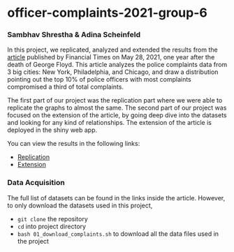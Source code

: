 # officer-complaints-2021-group-6

### Sambhav Shrestha & Adina Scheinfeld

In this project, we replicated, analyzed and extended the results from the [article](https://github.com/msr-ds3/coursework/blob/master/week4/ft_police_complaints.pdf) published by Financial Times on May 28, 2021, one year after the death of George Floyd. This article analyzes the police complaints data from 3 big cities: New York, Philadelphia, and Chicago, and draw a distribution pointing out the top 10% of police officers with most complaints compromised a third of total complaints. 

The first part of our project was the replication part where we were able to replicate the graphs to almost the same. The second part of our project was focused on the extension of the article, by going deep dive into the datasets and looking for any kind of relationships. The extension of the article is deployed in the shiny web app.

You can view the results in the following links:
* [Replication](https://htmlpreview.github.io/?https://raw.githubusercontent.com/msr-ds3/officer-complaints-2021-group-6/main/Replication/complaint_graphs.html)
* [Extension](https://sambhav101.shinyapps.io/Police_Complaints_Extension/?_ga=2.104472064.1611842894.1625613961-138105225.1625613961)


### Data Acquisition
The full list of datasets can be found in the links inside the article. However, to only download the datasets used in this project,
- ```git clone``` the repository
- ```cd``` into project directory
- ```bash 01_download_complaints.sh``` to download all the data files used in the project



